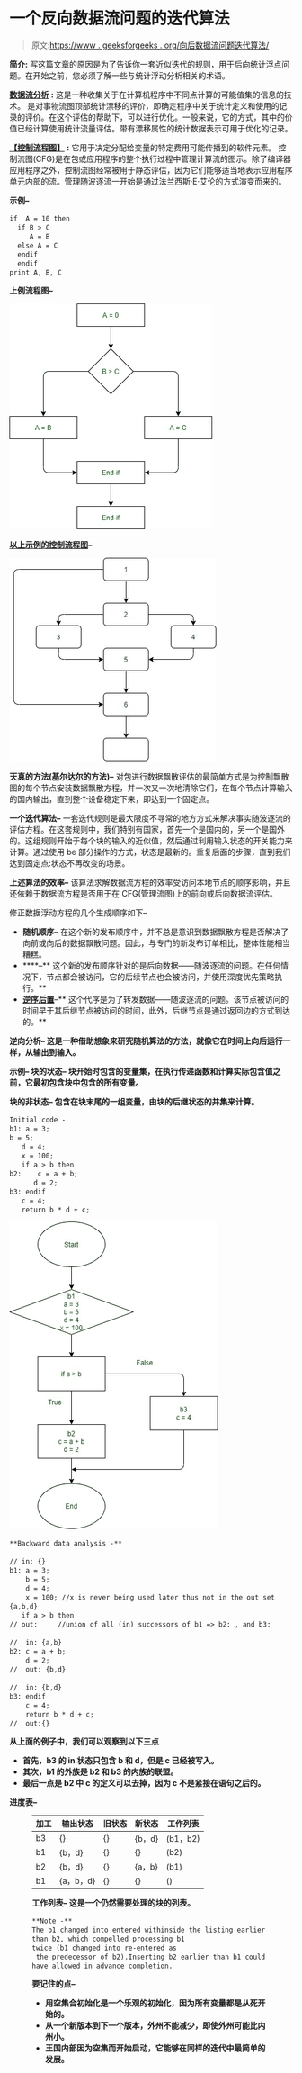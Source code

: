 # 一个反向数据流问题的迭代算法

> 原文:[https://www . geeksforgeeks . org/向后数据流问题迭代算法/](https://www.geeksforgeeks.org/iterative-algorithm-for-a-backward-data-flow-problem/)

**简介:**
写这篇文章的原因是为了告诉你一套近似迭代的规则，用于后向统计浮点问题。在开始之前，您必须了解一些与统计浮动分析相关的术语。

[**数据流分析**](https://www.geeksforgeeks.org/data-flow-analysis-compiler/) **:**
这是一种收集关于在计算机程序中不同点计算的可能值集的信息的技术。
是对事物流图顶部统计漂移的评价，即确定程序中关于统计定义和使用的记录的评价。在这个评估的帮助下，可以进行优化。一般来说，它的方式，其中的价值已经计算使用统计流量评估。带有漂移属性的统计数据表示可用于优化的记录。

[**【控制流程图】**](https://www.geeksforgeeks.org/software-engineering-control-flow-graph-cfg/) **:**
它用于决定分配给变量的特定费用可能传播到的软件元素。
控制流图(CFG)是在包或应用程序的整个执行过程中管理计算流的图示。除了编译器应用程序之外，控制流图经常被用于静态评估，因为它们能够适当地表示应用程序单元内部的流。管理随波逐流一开始是通过法兰西斯·E·艾伦的方式演变而来的。

**示例–**

```
if  A = 10 then
  if B > C
     A = B
  else A = C
  endif
  endif
print A, B, C 
```

**上例流程图–**

![](img/c4e50da2b1a05102d7f3c1e3373b2c84.png)

[**以上示例的控制流程图**](https://www.geeksforgeeks.org/software-engineering-control-flow-graph-cfg/)**–**

![](img/5ee2d4b8733e5503369533841236b79d.png)

**天真的方法(基尔达尔的方法)–**
对包进行数据飘散评估的最简单方式是为控制飘散图的每个节点安装数据飘散方程，并一次又一次地清除它们，在每个节点计算输入的国内输出，直到整个设备稳定下来，即达到一个固定点。

**一个迭代算法–**
一套迭代规则是最大限度不寻常的地方方式来解决事实随波逐流的评估方程。在这套规则中，我们特别有国家，首先一个是国内的，另一个是国外的。这组规则开始于每个块的输入的近似值，然后通过利用输入状态的开关能力来计算。通过使用 be 部分操作的方式，状态是最新的。重复后面的步骤，直到我们达到固定点:状态不再改变的场景。

**上述算法的效率–**
该算法求解数据流方程的效率受访问本地节点的顺序影响，并且还依赖于数据流方程是否用于在 CFG(管理流图)上的前向或后向数据流评估。

修正数据浮动方程的几个生成顺序如下–

*   **随机顺序–**
    在这个新的发布顺序中，并不总是意识到数据飘散方程是否解决了向前或向后的数据飘散问题。因此，与专门的新发布订单相比，整体性能相当糟糕。
*   [](https://www.geeksforgeeks.org/tree-traversals-inorder-preorder-and-postorder/)****–**
    这个新的发布顺序针对的是后向数据——随波逐流的问题。在任何情况下，节点都会被访问，它的后续节点也会被访问，并使用深度优先策略执行。**
*   **[**逆序后置**](https://www.geeksforgeeks.org/reverse-level-order-traversal/)**–**
    这个代序是为了转发数据——随波逐流的问题。该节点被访问的时间早于其后继节点被访问的时间，此外，后继节点是通过返回边的方式到达的。**

****逆向分析–**
这是一种借助想象来研究随机算法的方法，就像它在时间上向后运行一样，从输出到输入。**

****示例–**
**块的状态–**
块开始时包含的变量集，在执行传递函数和计算实际包含值之前，它最初包含块中包含的所有变量。**

****块的非状态–**
包含在块末尾的一组变量，由块的后继状态的并集来计算。**

```
Initial code -
b1: a = 3;
b = 5;
   d = 4;
   x = 100;
   if a > b then
b2:    c = a + b;
      d = 2;
b3: endif
   c = 4;
   return b * d + c;
```

**![](img/7c2c7e39500b792147da995da79181a7.png)**

```
**Backward data analysis -**

// in: {}
b1: a = 3;
    b = 5;
    d = 4;
    x = 100; //x is never being used later thus not in the out set {a,b,d}
   if a > b then
// out:     //union of all (in) successors of b1 => b2: , and b3: 

//  in: {a,b}
b2: c = a + b;
    d = 2;
//  out: {b,d}

//  in: {b,d}
b3: endif
    c = 4;
    return b * d + c;
//  out:{}
```

**从上面的例子中，我们可以观察到以下三点**

*   **首先，b3 的 in 状态只包含 b 和 d，但是 c 已经被写入。**
*   **其次，b1 的外族是 b2 和 b3 的内族的联盟。**
*   **最后一点是 b2 中 c 的定义可以去掉，因为 c 不是紧接在语句之后的。**

****进度表–****

<figure class="table">

| **加工** | **输出状态** | **旧状态** | **新状态** | **工作列表** |
| --- | --- | --- | --- | --- |
| b3 | {} | {} | {b，d} | (b1，b2) |
| b1 | {b，d} | {} | {} | (b2) |
| b2 | {b，d} | {} | {a，b} | (b1) |
| b1 | {a，b，d} | {} | {} | () |

****工作列表–**
这是一个仍然需要处理的块的列表。**

```
**Note -**
The b1 changed into entered withinside the listing earlier than b2, which compelled processing b1 
twice (b1 changed into re-entered as
 the predecessor of b2).Inserting b2 earlier than b1 could 
have allowed in advance completion.
```

****要记住的点–****

*   **用空集合初始化是一个乐观的初始化，因为所有变量都是从死开始的。**
*   **从一个新版本到下一个版本，外州不能减少，即使外州可能比内州小。**
*   **王国内部因为空集而开始启动，它能够在同样的迭代中最简单的发展。**

</figure>
